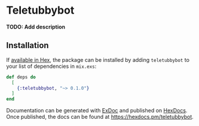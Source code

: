# Teletubbybot

**TODO: Add description**

## Installation

If [available in Hex](https://hex.pm/docs/publish), the package can be installed
by adding `teletubbybot` to your list of dependencies in `mix.exs`:

```elixir
def deps do
  [
    {:teletubbybot, "~> 0.1.0"}
  ]
end
```

Documentation can be generated with [ExDoc](https://github.com/elixir-lang/ex_doc)
and published on [HexDocs](https://hexdocs.pm). Once published, the docs can
be found at <https://hexdocs.pm/teletubbybot>.

